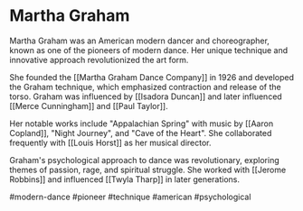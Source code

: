 # Martha Graham

Martha Graham was an American modern dancer and choreographer, known as one of the pioneers of modern dance. Her unique technique and innovative approach revolutionized the art form.

She founded the [[Martha Graham Dance Company]] in 1926 and developed the Graham technique, which emphasized contraction and release of the torso. Graham was influenced by [[Isadora Duncan]] and later influenced [[Merce Cunningham]] and [[Paul Taylor]].

Her notable works include "Appalachian Spring" with music by [[Aaron Copland]], "Night Journey", and "Cave of the Heart". She collaborated frequently with [[Louis Horst]] as her musical director.

Graham's psychological approach to dance was revolutionary, exploring themes of passion, rage, and spiritual struggle. She worked with [[Jerome Robbins]] and influenced [[Twyla Tharp]] in later generations.

#modern-dance #pioneer #technique #american #psychological
